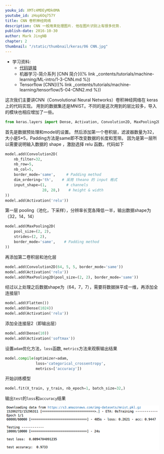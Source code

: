 ```yaml
---
youku_id: XMTc4MDEyMDk0MA
youtube_id: zHop6Oq757Y
title: CNN 卷积神经网络
description: CNN 一般用来处理图片. 他在图片识别上有很多优势.
publish-date: 2016-10-30
author: Mark JingNB
chapter: 2
thumbnail: "/static/thumbnail/keras/06 CNN.jpg"
---
```

* 学习资料:
  * [代码链接](https://github.com/MorvanZhou/tutorials/blob/master/kerasTUT/6-CNN_example.py)
  * 机器学习-简介系列 [CNN 简介]({% link _contents/tutorials/machine-learning/ML-intro/1-3-CNN.md %})
  * Tensorflow [CNN]({% link _contents/tutorials/machine-learning/tensorflow/5-04-CNN2.md %})
  
  
这次我们主要讲CNN（Convolutional Neural Networks）卷积神经网络在 keras 上的代码实现。
用到的数据集还是MNIST。不同的是这次用到的层比较多，导入的模块也相应增加了一些。

```python
from keras.layers import Dense, Activation, Convolution2D, MaxPooling2D, Flatten
```

首先是数据预处理和model的设置。
然后添加第一个卷积层，滤波器数量为32，大小是5*5，Padding方法是same即不改变数据的长度和宽带。
因为是第一层所以需要说明输入数据的 shape ，激励选择 relu 函数。代码如下

```python
model.add(Convolution2D(
    nb_filter=32,
    nb_row=5,
    nb_col=5,
    border_mode='same',     # Padding method
    dim_ordering='th',    # 采用 theano 的 input 格式  
    input_shape=(1,         # channels
                 28, 28,)    # height & width
))
model.add(Activation('relu'))
```

第一层 pooling（池化，下采样），分辨率长宽各降低一半，输出数据shape为（32，14，14）

```python
model.add(MaxPooling2D(
    pool_size=(2, 2),
    strides=(2, 2),
    border_mode='same',    # Padding method
))
```

再添加第二卷积层和池化层

```python
model.add(Convolution2D(64, 5, 5, border_mode='same'))
model.add(Activation('relu'))
model.add(MaxPooling2D(pool_size=(2, 2), border_mode='same'))
```

经过以上处理之后数据shape为（64，7，7），需要将数据抹平成一维，再添加全连接层1

```python
model.add(Flatten())
model.add(Dense(1024))
model.add(Activation('relu'))
```

添加全连接层2（即输出层）

```python
model.add(Dense(10))
model.add(Activation('softmax'))
```

设置`adam`优化方法，`loss`函数, `metrics`方法来观察输出结果

```python
model.compile(optimizer=adam,
              loss='categorical_crossentropy',
              metrics=['accuracy'])
```

开始训练模型

```python
model.fit(X_train, y_train, nb_epoch=1, batch_size=32,)             
```

输出`test`的`loss`和`accuracy`结果

<img class="course-image" src="/static/results/keras/2-3-1.png">